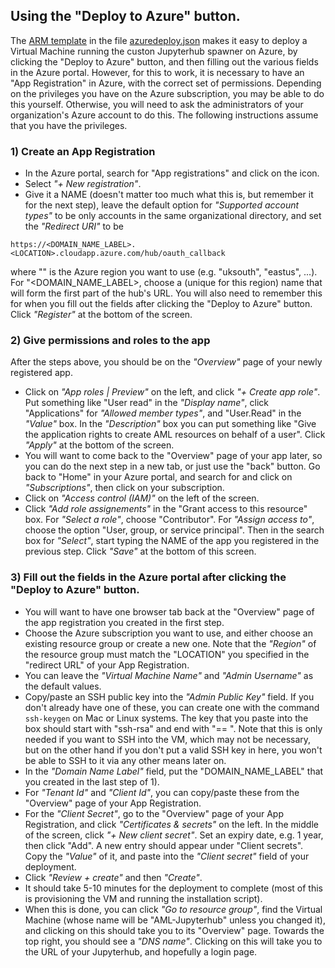 ## Using the "Deploy to Azure" button.

The [ARM template](https://docs.microsoft.com/en-us/azure/azure-resource-manager/templates/overview) in the file [azuredeploy.json](azuredeploy.json) makes it easy to deploy a Virtual Machine running the custon Jupyterhub spawner on Azure, by clicking the "Deploy to Azure" button, and then filling out the various fields in the Azure portal.
However, for this to work, it is necessary to have an "App Registration" in Azure, with the correct set of permissions.   Depending on the privileges you have on the Azure subscription, you may be able to do this yourself.  Otherwise, you will need to ask the administrators of your organization's Azure account to do this.   The following instructions assume that you have the privileges.

### 1) Create an App Registration

 * In the Azure portal, search for "App registrations" and click on the icon.
 * Select *"+ New registration"*.
 * Give it a NAME (doesn't matter too much what this is, but remember it for the next step), leave the default option for *"Supported account types"* to be only accounts in the same organizational directory, and set the *"Redirect URI"* to be
 ```
 https://<DOMAIN_NAME_LABEL>.<LOCATION>.cloudapp.azure.com/hub/oauth_callback
 ```
 where "<LOCATION>" is the Azure region you want to use (e.g. "uksouth", "eastus", ...).  For "<DOMAIN_NAME_LABEL>, choose a (unique for this region) name that will form the first part of the hub's URL.  You will also need to remember this for when you fill out the fields after clicking the "Deploy to Azure" button. Click *"Register"* at the bottom of the screen.

### 2) Give permissions and roles to the app

After the steps above, you should be on the *"Overview"* page of your newly registered app.
 * Click on *"App roles | Preview"* on the left, and click *"+ Create app role"*.
 Put something like "User read" in the *"Display name"*, click "Applications" for *"Allowed member types"*, and "User.Read" in the *"Value"* box.  In the *"Description"* box you can put something like "Give the application rights to create AML resources on behalf of a user".   Click *"Apply"* at the bottom of the screen.
 * You will want to come back to the "Overview" page of your app later, so you can do the next step in a new tab, or just use the "back" button.  Go back to "Home" in your Azure portal, and search for and click on *"Subscriptions"*, then click on your subscription.
 * Click on *"Access control (IAM)"* on the left of the screen.
 * Click *"Add role assignements"* in the "Grant access to this resource" box.  For *"Select a role"*, choose "Contributor".   For *"Assign access to"*, choose the option "User, group, or service principal".   Then in the search box for *"Select"*, start typing the NAME of the app you registered in the previous step.  Click *"Save"* at the bottom of this screen.

### 3) Fill out the fields in the Azure portal after clicking the "Deploy to Azure" button.
 * You will want to have one browser tab back at the "Overview" page of the app registration you created in the first step.
 * Choose the Azure subscription you want to use, and either choose an existing resource group or create a new one.   Note that the *"Region"* of the resource group must match the "LOCATION" you specified in the "redirect URL" of your App Registration.
 * You can leave the *"Virtual Machine Name"* and *"Admin Username"* as the default values.
 * Copy/paste an SSH public key into the *"Admin Public Key"* field.  If you don't already have one of these, you can create one with the command ```ssh-keygen``` on Mac or Linux systems.  The key that you paste into the box should start with "ssh-rsa" and end with "== <some-email-address>".   Note that this is only needed if you want to SSH into the VM, which may not be necessary, but on the other hand if you don't put a valid SSH key in here, you won't be able to SSH to it via any other means later on.
 * In the *"Domain Name Label"* field, put the "DOMAIN_NAME_LABEL" that you created in the last step of 1).
 * For *"Tenant Id"* and *"Client Id"*, you can copy/paste these from the "Overview" page of your App Registration.
 * For the *"Client Secret"*, go to the "Overview" page of your App Registration, and click *"Certificates & secrets"* on the left.  In the middle of the screen, click *"+ New client secret"*.  Set an expiry date, e.g. 1 year, then click "Add".  A new entry should appear under "Client secrets".   Copy the *"Value"* of it, and paste into the *"Client secret"* field of your deployment.
 * Click *"Review + create"* and then *"Create"*.
 * It should take 5-10 minutes for the deployment to complete (most of this is provisioning the VM and running the installation script).
 * When this is done, you can click *"Go to resource group"*, find the Virtual Machine (whose name will be "AML-Jupyterhub" unless you changed it), and clicking on this should take you to its "Overview" page.  Towards the top right, you should see a *"DNS name"*.   Clicking on this will take you to the URL of your Jupyterhub, and hopefully a login page.
